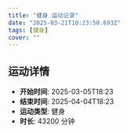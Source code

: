 ```yaml
---
title: "健身 运动记录"
date: "2025-03-21T10:23:50.693Z"
tags: [健身]
cover: ""
---
```

## 运动详情
- **开始时间**: 2025-03-05T18:23
- **结束时间**: 2025-04-04T18:23
- **运动类型**: 健身
- **时长**: 43200 分钟

